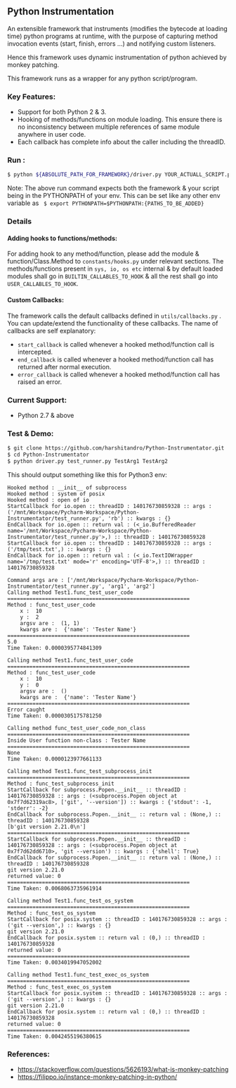 ## Python Instrumentation

An extensible framework that instruments (modifies the bytecode at loading time) python programs at runtime, with the purpose of capturing method invocation events (start, finish, errors ...) and notifying custom listeners.

Hence this framework uses dynamic instrumentation of python achieved by monkey patching.

This framework runs as a wrapper for any python script/program.

### Key Features: 
- Support for both Python 2 & 3.
- Hooking of methods/functions on module loading. This ensure there is no inconsistency between multiple references of same module anywhere in user code.
- Each callback has complete info about the caller including the threadID.

### Run :
```bash
$ python ${ABSOLUTE_PATH_FOR_FRAMEWORK}/driver.py YOUR_ACTUALL_SCRIPT.py CMD_ARGS_TO_YOUR_SCRIPT
```
Note:  The above run command expects both the framework & your script being in the PYTHONPATH of your env. This can be set like any other env variable as ``` $ export PYTHONPATH=$PYTHONPATH:{PATHS_TO_BE_ADDED}```

### Details
#### Adding hooks to functions/methods:
For adding hook to any method/function, please add the module & function/Class.Method to `constants/hooks.py` under relevant sections.
The methods/functions present in `sys, io, os etc` internal & by default loaded modules shall go in `BUILTIN_CALLABLES_TO_HOOK` & all the rest shall go into `USER_CALLABLES_TO_HOOK`.

#### Custom Callbacks:
The framework calls the default callbacks defined in `utils/callbacks.py` . You can update/extend the functionality of these callbacks.
The name of callbacks are self explanatory:
 - `start_callback` is called whenever a hooked method/function call is intercepted. 
 - `end_callback` is called whenever a hooked method/function call has returned after normal execution. 
 - `error_callback` is called whenever a hooked method/function call has raised an error. 

### Current Support: 
- Python 2.7 & above

### Test & Demo:
```bash
$ git clone https://github.com/harshitandro/Python-Instrumentator.git
$ cd Python-Instrumentator
$ python driver.py test_runner.py TestArg1 TestArg2
```
 This should output something like this for Python3 env:
```text
Hooked method : __init__ of subprocess
Hooked method : system of posix
Hooked method : open of io
StartCallback for io.open :: threadID : 140176730859328 :: args : ('/mnt/Workspace/Pycharm-Workspace/Python-Instrumentator/test_runner.py', 'rb') :: kwargs : {}
EndCallback for io.open :: return val : (<_io.BufferedReader name='/mnt/Workspace/Pycharm-Workspace/Python-Instrumentator/test_runner.py'>,) :: threadID : 140176730859328
StartCallback for io.open :: threadID : 140176730859328 :: args : ('/tmp/test.txt',) :: kwargs : {}
EndCallback for io.open :: return val : (<_io.TextIOWrapper name='/tmp/test.txt' mode='r' encoding='UTF-8'>,) :: threadID : 140176730859328

Command args are : ['/mnt/Workspace/Pycharm-Workspace/Python-Instrumentator/test_runner.py', 'arg1', 'arg2']
Calling method Test1.func_test_user_code
==========================================================
Method : func_test_user_code
	x :  10
	y :  2
	argsv are :  (1, 1)
	kwargs are :  {'name': 'Tester Name'}
==========================================================
5.0
Time Taken: 0.0000395774841309

Calling method Test1.func_test_user_code
==========================================================
Method : func_test_user_code
	x :  10
	y :  0
	argsv are :  ()
	kwargs are :  {'name': 'Tester Name'}
==========================================================
Error caught
Time Taken: 0.0000305175781250

Calling method func_test_user_code_non_class
==========================================================
Inside User function non-class : Tester Name
==========================================================
None
Time Taken: 0.0000123977661133

Calling method Test1.func_test_subprocess_init
==========================================================
Method : func_test_subprocess_init
StartCallback for subprocess.Popen.__init__ :: threadID : 140176730859328 :: args : (<subprocess.Popen object at 0x7f7d62319ac8>, ['git', '--version']) :: kwargs : {'stdout': -1, 'stderr': -2}
EndCallback for subprocess.Popen.__init__ :: return val : (None,) :: threadID : 140176730859328
[b'git version 2.21.0\n']
==========================================================
StartCallback for subprocess.Popen.__init__ :: threadID : 140176730859328 :: args : (<subprocess.Popen object at 0x7f7d62dd6710>, 'git --version') :: kwargs : {'shell': True}
EndCallback for subprocess.Popen.__init__ :: return val : (None,) :: threadID : 140176730859328
git version 2.21.0
returned value: 0
==========================================================
Time Taken: 0.0068063735961914

Calling method Test1.func_test_os_system
==========================================================
Method : func_test_os_system
StartCallback for posix.system :: threadID : 140176730859328 :: args : ('git --version',) :: kwargs : {}
git version 2.21.0
EndCallback for posix.system :: return val : (0,) :: threadID : 140176730859328
returned value: 0
==========================================================
Time Taken: 0.0034019947052002

Calling method Test1.func_test_exec_os_system
==========================================================
Method : func_test_exec_os_system
StartCallback for posix.system :: threadID : 140176730859328 :: args : ('git --version',) :: kwargs : {}
git version 2.21.0
EndCallback for posix.system :: return val : (0,) :: threadID : 140176730859328
returned value: 0
==========================================================
Time Taken: 0.0042455196380615

```

### References:
- https://stackoverflow.com/questions/5626193/what-is-monkey-patching
- https://filippo.io/instance-monkey-patching-in-python/